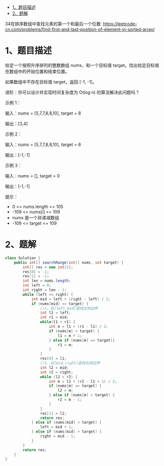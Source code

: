 
<!-- TOC -->

- [1、题目描述](#1题目描述)
- [2、题解](#2题解)

<!-- /TOC -->



34在排序数组中查找元素的第一个和最后一个位置: https://leetcode-cn.com/problems/find-first-and-last-position-of-element-in-sorted-array/



# 1、题目描述

给定一个按照升序排列的整数数组 nums，和一个目标值 target。找出给定目标值在数组中的开始位置和结束位置。

如果数组中不存在目标值 target，返回 [-1, -1]。

进阶：你可以设计并实现时间复杂度为 O(log n) 的算法解决此问题吗？
 

示例 1：

输入：nums = [5,7,7,8,8,10], target = 8

输出：[3,4]

示例 2：

输入：nums = [5,7,7,8,8,10], target = 6

输出：[-1,-1]

示例 3：

输入：nums = [], target = 0

输出：[-1,-1]
 

提示：
- 0 <= nums.length <= 105
- -109 <= nums[i] <= 109
- nums 是一个非递减数组
- -109 <= target <= 109



# 2、题解


```java
class Solution {
    public int[] searchRange(int[] nums, int target) {
        int[] res = new int[2];
        res[0] = -1;
        res[1] = -1;
        int len = nums.length;
        int left = 0;
        int right = len - 1;
        while (left <= right) {
            int mid = left + (right - left) / 2;
            if (nums[mid] == target) {
                //1、在[left,mid]查找左侧边界
                int l1 = left;
                int r1 = mid;
                while(l1 < r1) {
                    int m = l1 + (r1 - l1) / 2;
                    if (nums[m] < target) {
                        l1 = m + 1;
                    } else if (nums[m] == target){
                        r1 = m;
                    }
                }
                res[0] = l1;
                //2、在[mid,right]查找右侧边界
                int l2 = mid;
                int r2 = right;
                while (l2 < r2) {
                    int m = l2 + (r2 - l2 + 1) / 2;
                    if (nums[m] == target) {
                        l2 = m;
                    } else if (nums[m] > target) {
                        r2 = m - 1;
                    }
                }
                res[1] = l2;
                return res;
            } else if (nums[mid] < target) {
                left = mid + 1;
            } else if (nums[mid] > target) {
                right = mid - 1;
            } 
        }
        return res;
    }
}
```

